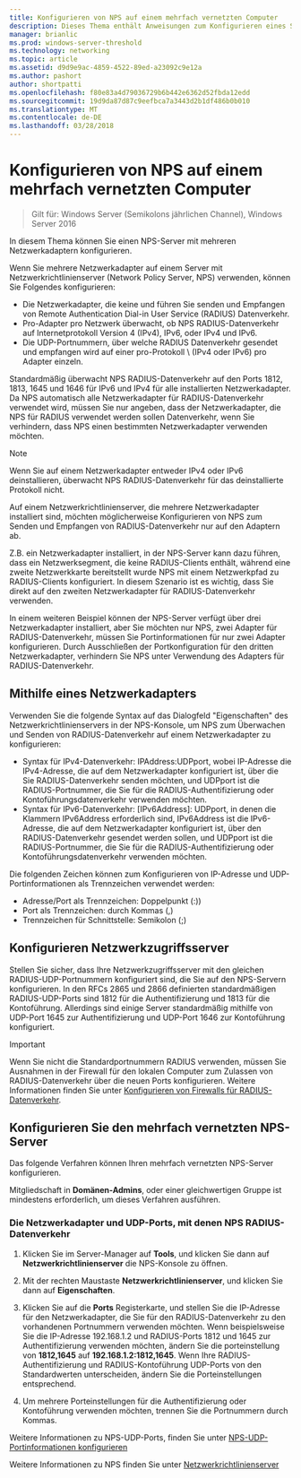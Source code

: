 ```yaml
---
title: Konfigurieren von NPS auf einem mehrfach vernetzten Computer
description: Dieses Thema enthält Anweisungen zum Konfigurieren eines Servers mit mehreren Netzwerkadaptern, die in Windows Server2016 Network Policy Server ausgeführt wird.
manager: brianlic
ms.prod: windows-server-threshold
ms.technology: networking
ms.topic: article
ms.assetid: d9d9e9ac-4859-4522-89ed-a23092c9e12a
ms.author: pashort
author: shortpatti
ms.openlocfilehash: f80e83a4d79036729b6b442e6362d52fbda12edd
ms.sourcegitcommit: 19d9da87d87c9eefbca7a3443d2b1df486b0b010
ms.translationtype: MT
ms.contentlocale: de-DE
ms.lasthandoff: 03/28/2018
---
```

# <a name="configure-nps-on-a-multihomed-computer"></a>Konfigurieren von NPS auf einem mehrfach vernetzten Computer

>Gilt für: Windows Server (Semikolons jährlichen Channel), Windows Server 2016

In diesem Thema können Sie einen NPS-Server mit mehreren Netzwerkadaptern konfigurieren.

Wenn Sie mehrere Netzwerkadapter auf einem Server mit Netzwerkrichtlinienserver (Network Policy Server, NPS) verwenden, können Sie Folgendes konfigurieren:

- Die Netzwerkadapter, die keine und führen Sie senden und Empfangen von Remote Authentication Dial-in User Service \(RADIUS\) Datenverkehr.
- Pro-Adapter pro Netzwerk überwacht, ob NPS RADIUS-Datenverkehr auf Internetprotokoll Version 4 \(IPv4\), IPv6, oder IPv4 und IPv6.
- Die UDP-Portnummern, über welche RADIUS Datenverkehr gesendet und empfangen wird auf einer pro-Protokoll \ (IPv4 oder IPv6\) pro Adapter einzeln.

Standardmäßig überwacht NPS RADIUS-Datenverkehr auf den Ports 1812, 1813, 1645 und 1646 für IPv6 und IPv4 für alle installierten Netzwerkadapter. Da NPS automatisch alle Netzwerkadapter für RADIUS-Datenverkehr verwendet wird, müssen Sie nur angeben, dass der Netzwerkadapter, die NPS für RADIUS verwendet werden sollen Datenverkehr, wenn Sie verhindern, dass NPS einen bestimmten Netzwerkadapter verwenden möchten.

>[!NOTE]
>Wenn Sie auf einem Netzwerkadapter entweder IPv4 oder IPv6 deinstallieren, überwacht NPS RADIUS-Datenverkehr für das deinstallierte Protokoll nicht.

Auf einem Netzwerkrichtlinienserver, die mehrere Netzwerkadapter installiert sind, möchten möglicherweise Konfigurieren von NPS zum Senden und Empfangen von RADIUS-Datenverkehr nur auf den Adaptern ab.

Z.B. ein Netzwerkadapter installiert, in der NPS-Server kann dazu führen, dass ein Netzwerksegment, die keine RADIUS-Clients enthält, während eine zweite Netzwerkkarte bereitstellt wurde NPS mit einem Netzwerkpfad zu RADIUS-Clients konfiguriert. In diesem Szenario ist es wichtig, dass Sie direkt auf den zweiten Netzwerkadapter für RADIUS-Datenverkehr verwenden.

In einem weiteren Beispiel können der NPS-Server verfügt über drei Netzwerkadapter installiert, aber Sie möchten nur NPS, zwei Adapter für RADIUS-Datenverkehr, müssen Sie Portinformationen für nur zwei Adapter konfigurieren. Durch Ausschließen der Portkonfiguration für den dritten Netzwerkadapter, verhindern Sie NPS unter Verwendung des Adapters für RADIUS-Datenverkehr.

## <a name="using-a-network-adapter"></a>Mithilfe eines Netzwerkadapters

Verwenden Sie die folgende Syntax auf das Dialogfeld "Eigenschaften" des Netzwerkrichtlinienservers in der NPS-Konsole, um NPS zum Überwachen und Senden von RADIUS-Datenverkehr auf einem Netzwerkadapter zu konfigurieren:

- Syntax für IPv4-Datenverkehr: IPAddress:UDPport, wobei IP-Adresse die IPv4-Adresse, die auf dem Netzwerkadapter konfiguriert ist, über die Sie RADIUS-Datenverkehr senden möchten, und UDPport ist die RADIUS-Portnummer, die Sie für die RADIUS-Authentifizierung oder Kontoführungsdatenverkehr verwenden möchten.
- Syntax für IPv6-Datenverkehr: [IPv6Address]: UDPport, in denen die Klammern IPv6Address erforderlich sind, IPv6Address ist die IPv6-Adresse, die auf dem Netzwerkadapter konfiguriert ist, über den RADIUS-Datenverkehr gesendet werden sollen, und UDPport ist die RADIUS-Portnummer, die Sie für die RADIUS-Authentifizierung oder Kontoführungsdatenverkehr verwenden möchten.

Die folgenden Zeichen können zum Konfigurieren von IP-Adresse und UDP-Portinformationen als Trennzeichen verwendet werden:

- Adresse/Port als Trennzeichen: Doppelpunkt (:))
- Port als Trennzeichen: durch Kommas (,)
- Trennzeichen für Schnittstelle: Semikolon (;)

## <a name="configuring-network-access-servers"></a>Konfigurieren Netzwerkzugriffsserver

Stellen Sie sicher, dass Ihre Netzwerkzugriffsserver mit den gleichen RADIUS-UDP-Portnummern konfiguriert sind, die Sie auf den NPS-Servern konfigurieren. In den RFCs 2865 und 2866 definierten standardmäßigen RADIUS-UDP-Ports sind 1812 für die Authentifizierung und 1813 für die Kontoführung. Allerdings sind einige Server standardmäßig mithilfe von UDP-Port 1645 zur Authentifizierung und UDP-Port 1646 zur Kontoführung konfiguriert.

>[!IMPORTANT]
>Wenn Sie nicht die Standardportnummern RADIUS verwenden, müssen Sie Ausnahmen in der Firewall für den lokalen Computer zum Zulassen von RADIUS-Datenverkehr über die neuen Ports konfigurieren. Weitere Informationen finden Sie unter [Konfigurieren von Firewalls für RADIUS-Datenverkehr](nps-firewalls-configure.md).

## <a name="configure-the-multihomed-nps-server"></a>Konfigurieren Sie den mehrfach vernetzten NPS-Server

Das folgende Verfahren können Ihren mehrfach vernetzten NPS-Server konfigurieren.

Mitgliedschaft in **Domänen-Admins**, oder einer gleichwertigen Gruppe ist mindestens erforderlich, um dieses Verfahren ausführen.

### <a name="to-specify-the-network-adapter-and-udp-ports-that-nps-uses-for-radius-traffic"></a>Die Netzwerkadapter und UDP-Ports, mit denen NPS RADIUS-Datenverkehr

1. Klicken Sie im Server-Manager auf **Tools**, und klicken Sie dann auf **Netzwerkrichtlinienserver** die NPS-Konsole zu öffnen.

2. Mit der rechten Maustaste **Netzwerkrichtlinienserver**, und klicken Sie dann auf **Eigenschaften**.

3. Klicken Sie auf die **Ports** Registerkarte, und stellen Sie die IP-Adresse für den Netzwerkadapter, die Sie für den RADIUS-Datenverkehr zu den vorhandenen Portnummern verwenden möchten. Wenn beispielsweise Sie die IP-Adresse 192.168.1.2 und RADIUS-Ports 1812 und 1645 zur Authentifizierung verwenden möchten, ändern Sie die porteinstellung von **1812,1645** auf **192.168.1.2:1812,1645**. Wenn Ihre RADIUS-Authentifizierung und RADIUS-Kontoführung UDP-Ports von den Standardwerten unterscheiden, ändern Sie die Porteinstellungen entsprechend.

4. Um mehrere Porteinstellungen für die Authentifizierung oder Kontoführung verwenden möchten, trennen Sie die Portnummern durch Kommas.

Weitere Informationen zu NPS-UDP-Ports, finden Sie unter [NPS-UDP-Portinformationen konfigurieren](nps-udp-ports-configure.md)


Weitere Informationen zu NPS finden Sie unter [Netzwerkrichtlinienserver](nps-top.md)


